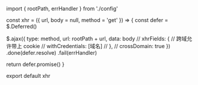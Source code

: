 import { rootPath, errHandler } from './config'

const xhr = ({ url, body = null, method = 'get' }) => {
  const defer = $.Deferred()

  $.ajax({
    type: method,
    url: rootPath + url,
    data: body
    // xhrFields: { // 跨域允许带上 cookie
    //   withCredentials: [域名]
    // },
    // crossDomain: true
  })
  .done(defer.resolve)
  .fail(errHandler)

  return defer.promise()
}

export default xhr


